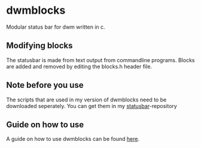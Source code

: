 # dwmblocks
Modular status bar for dwm written in c.
## Modifying blocks
The statusbar is made from text output from commandline programs.
Blocks are added and removed by editing the blocks.h header file.
## Note before you use
The scripts that are used in my version of dwmblocks need to be downloaded seperately. You can get them in my [statusbar](https://github.com/karimdilling/statusbar)-repository
## Guide on how to use
A guide on how to use dwmblocks can be found [here](https://www.distrotube.com/blog/dwmblocks-guide/).
